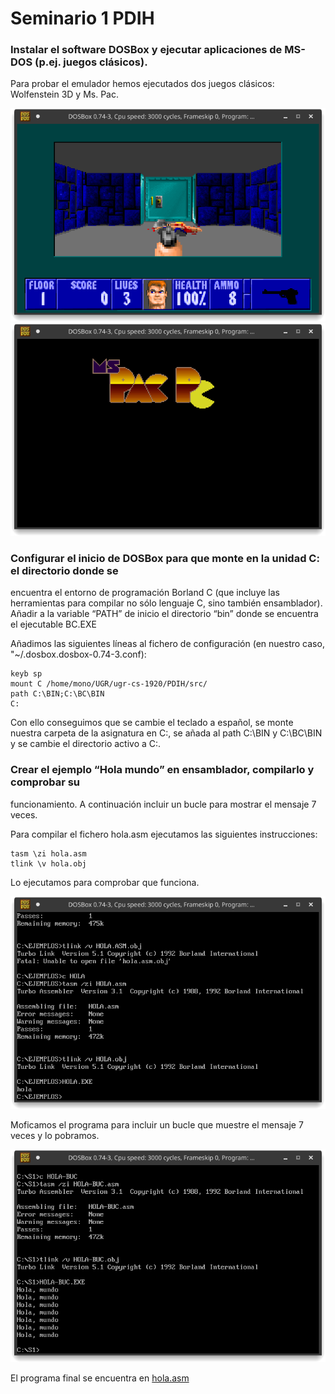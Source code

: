 # Seminario 1 PDIH

### Instalar el software DOSBox y ejecutar aplicaciones de MS-DOS (p.ej. juegos clásicos).

Para probar el emulador hemos ejecutados dos juegos clásicos: Wolfenstein 3D y Ms. Pac.

![Wolfenstein 3D](https://github.com/manoliot/PDIH/blob/master/S1/img/wolf3d.png)
![Ms. Pac](https://github.com/manoliot/PDIH/blob/master/S1/img/mspac.png)

### Configurar el inicio de DOSBox para que monte en la unidad C: el directorio donde se
encuentra el entorno de programación Borland C (que incluye las herramientas para
compilar no sólo lenguaje C, sino también ensamblador). Añadir a la variable “PATH” de
inicio el directorio “bin” donde se encuentra el ejecutable BC.EXE

Añadimos las siguientes líneas al fichero de configuración (en nuestro caso, "~/.dosbox.dosbox-0.74-3.conf):

```
keyb sp
mount C /home/mono/UGR/ugr-cs-1920/PDIH/src/
path C:\BIN;C:\BC\BIN
C:
```

Con ello conseguimos que se cambie el teclado a español, se monte nuestra carpeta de la asignatura en C:, se añada al path C:\BIN y C:\BC\BIN y se cambie el directorio activo a C:.

### Crear el ejemplo “Hola mundo” en ensamblador, compilarlo y comprobar su
funcionamiento. A continuación incluir un bucle para mostrar el mensaje 7 veces.

Para compilar el fichero hola.asm ejecutamos las siguientes instrucciones:
```
tasm \zi hola.asm
tlink \v hola.obj
```
Lo ejecutamos para comprobar que funciona.

![hola.asm](https://github.com/manoliot/PDIH/blob/master/S1/img/hola.png)

Moficamos el programa para incluir un bucle que muestre el mensaje 7 veces y lo pobramos.

![hola-bucle.asm](https://github.com/manoliot/PDIH/blob/master/S1/img/hola-bucle.png)

El programa final se encuentra en [hola.asm](https://github.com/manoliot/PDIH/blob/master/S1/hola-bucle.asm)
